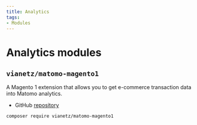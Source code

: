 ```yaml
---
title: Analytics
tags:
- Modules
---
```


# Analytics modules

## `vianetz/matomo-magento1`
A Magento 1 extension that allows you to get e-commerce transaction data into Matomo analytics.

- GitHub [repository](https://github.com/vianetz/matomo-magento1)

```bash
composer require vianetz/matomo-magento1
```
